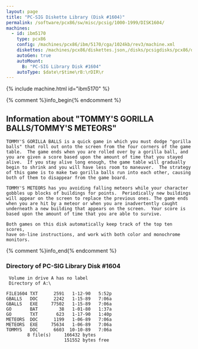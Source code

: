 ```yaml
---
layout: page
title: "PC-SIG Diskette Library (Disk #1604)"
permalink: /software/pcx86/sw/misc/pcsig/1000-1999/DISK1604/
machines:
  - id: ibm5170
    type: pcx86
    config: /machines/pcx86/ibm/5170/cga/1024kb/rev3/machine.xml
    diskettes: /machines/pcx86/diskettes.json,/disks/pcsigdisks/pcx86/diskettes.json
    autoGen: true
    autoMount:
      B: "PC-SIG Library Disk #1604"
    autoType: $date\r$time\rB:\rDIR\r
---
```


{% include machine.html id="ibm5170" %}

{% comment %}info_begin{% endcomment %}

## Information about "TOMMY'S GORILLA BALLS/TOMMY'S METEORS"

    TOMMY'S GORILLA BALLS is a quick game in which you must dodge "gorilla
    balls" that roll out onto the screen from the four corners of the game
    table.  The game ends when you are rolled over by a gorilla ball, and
    you are given a score based upon the amount of time that you stayed
    alive.  If you stay alive long enough, the game table will gradually
    begin to shrink and you will have less room to maneuver.  The strategy
    of this game is to make two gorilla balls run into each other, causing
    both of them to disappear from the game board.
    
    TOMMY'S METEORS has you avoiding falling meteors while your character
    gobbles up blocks of buildings for points.  Periodically new buildings
    will appear on the screen to replace the previous ones. The game ends
    when you are hit by a meteor or when you are inadvertently caught
    underneath a new building that appears on the screen.  Your score is
    based upon the amount of time that you are able to survive.
    
    Both games on this disk automatically keep track of the top ten scores,
    have on-line instructions, and work with both color and monochrome
    monitors.
{% comment %}info_end{% endcomment %}


### Directory of PC-SIG Library Disk #1604

     Volume in drive A has no label
     Directory of A:\

    FILE1604 TXT      2591   1-12-90   5:52p
    GBALLS   DOC      2242   1-15-89   7:06a
    GBALLS   EXE     77502   1-15-89   7:06a
    GO       BAT        38   1-01-80   1:37a
    GO       TXT       623   1-17-90   1:40p
    METEORS  DOC      1199   1-06-89   7:06a
    METEORS  EXE     75634   1-06-89   7:06a
    TOMMYS   DOC      6603  10-10-89   7:06a
            8 file(s)     166432 bytes
                          151552 bytes free
